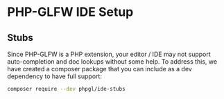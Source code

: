 # PHP-GLFW IDE Setup 

## Stubs

Since PHP-GLFW is a PHP extension, your editor / IDE may not support auto-completion and doc lookups without some help.
To address this, we have created a composer package that you can include as a dev dependency to have full support:

```bash
composer require --dev phpgl/ide-stubs
```

<!-- ## Visual Studio Code

## PHPStorm -->